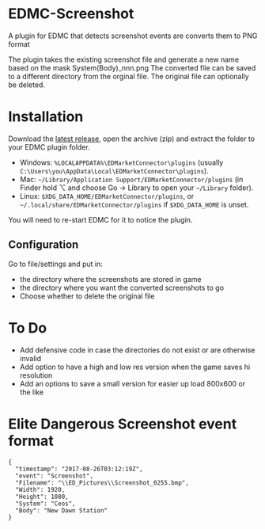 # EDMC-Screenshot
A plugin for EDMC that detects screenshot events are converts them to PNG format

The plugin takes the existing screenshot file and generate a new name based on the mask System(Body)_nnn.png
The converted file can be saved to a different directory from the orginal file. The original file can optionally be deleted. 


# Installation
Download the [latest release](https://github.com/NoFoolLikeOne/EDMC-Screenshot/archive/1.1.zip), open the archive (zip) and extract the folder to your EDMC plugin folder.

* Windows: `%LOCALAPPDATA%\EDMarketConnector\plugins` (usually `C:\Users\you\AppData\Local\EDMarketConnector\plugins`).
* Mac: `~/Library/Application Support/EDMarketConnector/plugins` (in Finder hold ⌥ and choose Go &rarr; Library to open your `~/Library` folder).
* Linux: `$XDG_DATA_HOME/EDMarketConnector/plugins`, or `~/.local/share/EDMarketConnector/plugins` if `$XDG_DATA_HOME` is unset.

You will need to re-start EDMC for it to notice the plugin.

## Configuration
Go to file/settings and put in: 
* the directory where the screenshots are stored in game
* the directory where you want the converted screenshots to go
* Choose whether to delete the original file

# To Do
* Add defensive code in case the directories do not exist or are otherwise invalid
* Add option to have a high and low res version when the game saves hi resolution
* Add an options to save a small version for easier up load 800x600 or the like 


# Elite Dangerous Screenshot event format

``` Event format
{
  "timestamp": "2017-08-26T03:12:19Z",
  "event": "Screenshot",
  "Filename": "\\ED_Pictures\\Screenshot_0255.bmp",
  "Width": 1920,
  "Height": 1080,
  "System": "Ceos",
  "Body": "New Dawn Station"
}
```
